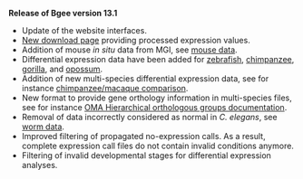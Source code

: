 **Release of Bgee version 13.1**

* Update of the website interfaces.
* [New download page](/bgee13/?page=download&action=proc_values) providing processed expression values.
* Addition of mouse *in situ* data from MGI, see [mouse data](/bgee13/?page=download&action=expr_calls#id2).
* Differential expression data have been added for [zebrafish](/bgee13/?page=download&action=expr_calls#id3),
  [chimpanzee](/bgee13/?page=download&action=expr_calls#id7), [gorilla](/bgee13/?page=download&action=expr_calls#id8),
  and [opossum](/bgee13/?page=download&action=expr_calls#id13).
* Addition of new multi-species differential expression data, see
  for instance [chimpanzee/macaque comparison](/bgee13/?page=download&action=expr_calls#id20).
* New format to provide gene orthology information in multi-species
  files, see for instance [OMA Hierarchical orthologous groups documentation](/bgee13/?page=doc&action=call_files#oma_hog).
* Removal of data incorrectly considered as normal in
  *C. elegans*, see [worm data](/bgee13/?page=download&action=expr_calls#id5).
* Improved filtering of propagated no-expression calls. As a result,
  complete expression call files do not contain invalid conditions
  anymore.
* Filtering of invalid developmental stages for differential
  expression analyses.
